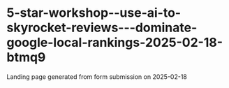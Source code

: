 # 5-star-workshop--use-ai-to-skyrocket-reviews---dominate-google-local-rankings-2025-02-18-btmq9
Landing page generated from form submission on 2025-02-18
